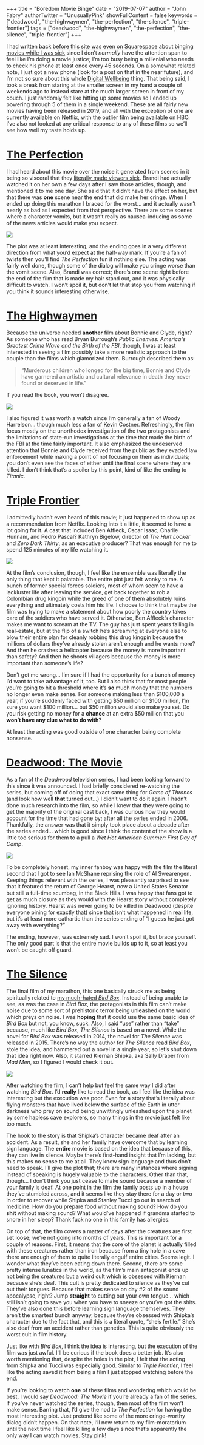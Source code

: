+++
title = "Boredom Movie Binge"
date = "2019-07-07"
author = "John Fabry"
authorTwitter = "UnusuallyPink"
showFullContent = false
keywords = ["deadwood", "the-highwaymen", "the-perfection", "the-silence", "triple-frontier"]
tags = ["deadwood", "the-highwaymen", "the-perfection", "the-silence", "triple-frontier"]
+++

I had written back [before this site was even on Squarespace](https://www.unusually.pink/blog/switching-to-squarespace) about [binging movies while I was sick](https://www.unusually.pink/blog/illness-movie-binge) since I don’t _normally_ have the attention span to feel like I’m doing a movie justice; I’m too busy being a millenial who needs to check his phone at least once every 45 seconds. On a somewhat related note, I just got a new phone (look for a post on that in the near future), and I’m not so sure about this whole [Digital Wellbeing](https://support.google.com/pixelphone/answer/9137850?hl=en&utm_source=wellbeing.google&utm_medium=referral&utm_campaign=wellbeing) thing. That being said, I took a break from staring at the smaller screen in my hand a couple of weekends ago to instead stare at the much larger screen in front of my couch. I just randomly felt like hitting up some movies so I ended up powering through 5 of them in a single weekend. These are all fairly new movies having been released in 2019, and all with the exception of one are currently available on Netflix, with the outlier film being available on HBO. I’ve also not looked at any critical response to any of these films so we’ll see how well my taste holds up.

# [The Perfection](https://en.wikipedia.org/wiki/The_Perfection)

I had heard about this movie over the noise it generated from scenes in it being so visceral that they [literally made viewers sick](https://www.screengeek.net/2019/05/30/the-perfection-netflix-viewers-sick/). Brandi had actually watched it on her own a few days after I saw those articles, though, and mentioned it to me one day. She said that it didn’t have the effect on her, but that there was **one** scene near the end that did make her cringe. When I ended up doing this marathon I braced for the worst… and it actually wasn’t nearly as bad as I expected from that perspective. There are some scenes where a character vomits, but it wasn’t really as nausea-inducing as some of the news articles would make you expect.

![](/images/BoredomMovieBinge_perfection_poster.jpg)

The plot was at least interesting, and the ending goes in a very different direction from what you’d expect at the half-way mark. If you’re a fan of twists then you’ll find _The Perfection_ fun if nothing else. The acting was fairly well done, though some of the dialog will make you cringe worse than the vomit scene. Also, Brandi was correct; there’s one scene right before the end of the film that is made my hair stand out, and it was physically difficult to watch. I won’t spoil it, but don’t let that stop you from watching if you think it sounds interesting otherwise.

# [The Highwaymen](https://en.wikipedia.org/wiki/The_Highwaymen_(film))

Because the universe needed **another** film about Bonnie and Clyde, right? As someone who has read Bryan Burrough’s _Public Enemies: America's Greatest Crime Wave and the Birth of the FBI_, though, I was at least interested in seeing a film possibly take a more realistic approach to the couple than the films which glamorized them. Burrough described them as:

> “Murderous children who longed for the big time, Bonnie and Clyde have garnered an artistic and cultural relevance in death they never found or deserved in life.”

If you read the book, you won’t disagree.

![](/images/BoredomMovieBinge_highwaymen_poster.jpg)

I also figured it was worth a watch since I’m generally a fan of Woody Harrelson… though much less a fan of Kevin Costner. Refreshingly, the film focus mostly on the unorthodox investigation of the two protagonists and the limitations of state-run investigations at the time that made the birth of the FBI at the time fairly important. It also emphasized the undeserved attention that Bonnie and Clyde received from the public as they evaded law enforcement while making a point of not focusing on them as individuals; you don’t even see the faces of either until the final scene where they are killed. I don’t think that’s a spoiler by this point, kind of like the ending to _Titanic_.

# [Triple Frontier](https://en.wikipedia.org/wiki/Triple_Frontier_(film))

I admittedly hadn’t even heard of this movie; it just happened to show up as a recommendation from Netflix. Looking into it a little, it seemed to have a lot going for it. A cast that included Ben Affleck, Oscar Isaac, Charlie Hunnam, and Pedro Pascal? Kathryn Bigelow, director of _The Hurt Locker_ and _Zero Dark Thirty_, as an executive producer? That was enough for me to spend 125 minutes of my life watching it.

![](/images/BoredomMovieBinge_triple_frontier_poster.jpg)

At the film’s conclusion, though, I feel like the ensemble was literally the only thing that kept it palatable. The entire plot just felt wonky to me. A bunch of former special forces soldiers, most of whom seem to have a lackluster life after leaving the service, get back together to rob a Colombian drug kingpin while the greed of one of them absolutely ruins everything and ultimately costs him his life. I choose to think that maybe the film was trying to make a statement about how poorly the country takes care of the soldiers who have served it. Otherwise, Ben Affleck’s character makes me want to scream at the TV. The guy has just spent years failing in real-estate, but at the flip of a switch he’s screaming at everyone else to blow their entire plan for cleanly robbing this drug kingpin because the millions of dollars they’ve already stolen aren’t enough and he wants more? And then he crashes a helicopter because the money is more important than safety? And then he shoots villagers because the money is more important than someone’s life?

Don’t get me wrong… I’m sure if I had the opportunity for a bunch of money I’d want to take advantage of it, too. But I also think that for most people you’re going to hit a threshold where it’s **so** much money that the numbers no longer even make sense. For someone making less than $100,000 a year, if you’re suddenly faced with getting $50 million or $100 million, I’m sure you want $100 million… but $50 million would also make you set. Do you risk getting no money for a **chance** at an extra $50 million that you **won’t have any clue what to do with**?

At least the acting was good outside of one character being complete nonsense.

# [Deadwood: The Movie](https://en.wikipedia.org/wiki/Deadwood:_The_Movie)

As a fan of the _Deadwood_ television series, I had been looking forward to this since it was announced. I had briefly considered re-watching the series, but coming off of doing that exact same thing for _Game of Thrones_ (and look how well **that** turned out…) I didn’t want to do it again. I hadn’t done much research into the film, so while I knew that they were going to get the majority of the original cast back, I was curious how they would account for the time that had gone by; after all the series ended in 2006. Thankfully, the answer was that it simply took place about a decade after the series ended… which is good since I think the content of the show is a little too serious for them to a pull a _Wet Hot American Summer: First Day of Camp_.

![](/images/BoredomMovieBinge_deadwood_poster.png)

To be completely honest, my inner fanboy was happy with the film the literal second that I got to see Ian McShane reprising the role of Al Swearengen. Keeping things relevant with the series, I was pleasantly surprised to see that it featured the return of George Hearst, now a United States Senator but still a full-time scumbag, in the Black Hills. I was happy that fans got to get as much closure as they would with the Hearst story without completely ignoring history. Hearst was never going to be killed in Deadwood (despite everyone pining for exactly that) since that isn’t what happened in real life, but it’s at least more cathartic than the series ending of “I guess he just got away with everything?”

The ending, however, was extremely sad. I won’t spoil it, but brace yourself. The only good part is that the entire movie builds up to it, so at least you won’t be caught off guard.

# [The Silence](https://en.wikipedia.org/wiki/The_Silence_(2019_film))

The final film of my marathon, this one basically struck me as being spiritually related to [my much-hated _Bird Box_](https://www.unusually.pink/blog/illness-movie-binge). Instead of being unable to see, as was the case in _Bird Box_, the protagonists in this film can’t make noise due to some sort of prehistoric terror being unleashed on the world which preys on noise. I was **hoping** that it could use the same basic idea of _Bird Box_ but not, you know, suck. Also, I said “use” rather than “take” because, much like _Bird Box_, _The Silence_ is based on a novel. While the novel for _Bird Box_ was released in 2014, the novel for _The Silence_ was released in 2015. There’s no way the author for _The Silence_ read _Bird Box_, stole the idea, and hammered out a novel in a single year, so let’s shut down that idea right now. Also, it starred Kiernan Shipka, aka Sally Draper from _Mad Men_, so I figured I would check it out.

![](/images/BoredomMovieBinge_silence_poster.jpg)

After watching the film, I can’t help but feel the same way I did after watching _Bird Box_. I’d **really** like to read the book, as I feel like the idea was interesting but the execution was poor. Even for a story that’s literally about flying monsters that have lived below the surface of the Earth in utter darkness who prey on sound being unwittingly unleashed upon the planet by some hapless cave explorers, so many things in the movie just felt like too much.

The hook to the story is that Shipka’s character became deaf after an accident. As a result, she and her family have overcome that by learning sign language. The **entire** movie is based on the idea that because of this, they can live in silence. Maybe there’s first-hand insight that I’m lacking, but this makes no sense to me at all. They know sign language and thus don’t need to speak. I’ll give the plot that; there are many instances where signing instead of speaking is hugely valuable to the characters. Other than that, though… I don’t think you just cease to make sound because a member of your family is deaf. At one point in the film the family posts up in a house they’ve stumbled across, and it seems like they stay there for a day or two in order to recover while Shipka and Stanley Tucci go out in search of medicine. How do you prepare food without making sound? How do you **shit** without making sound? What would’ve happened if grandma started to snore in her sleep? Thank fuck no one in this family has allergies.

On top of that, the film covers a matter of days after the creatures are first set loose; we’re not going into months of years. This is important for a couple of reasons. First, it means that the core of the planet is actually filled with these creatures rather than iron because from a tiny hole in a cave there are enough of them to quite literally engulf entire cities. Seems legit. I wonder what they’ve been eating down there. Second, there are some pretty intense lunatics in the world, as the film’s main antagonist ends up not being the creatures but a weird cult which is obsessed with Kiernan because she’s deaf. This cult is pretty dedicated to silence as they’ve cut out their tongues. Because that makes sense on day #2 of the sound apocalypse, right? Jump **straight** to cutting out your own tongue… which still isn’t going to save you when you have to sneeze or you’ve got the shits. They’ve also done this before learning sign language themselves. They aren’t the smartest bunch anyway, because they’re obsessed with Shipka’s character due to the fact that, and this is a literal quote, “she’s fertile.” She’s also deaf from an accident rather than genetics. This is quite obviously the worst cult in film history.

Just like with _Bird Box_, I think the idea is interesting, but the execution of the film was just awful. I'll be curious if the book does a better job. It’s also worth mentioning that, despite the holes in the plot, I felt that the acting from Shipka and Tucci was especially good. Similar to _Triple Frontier_, I feel like the acting saved it from being a film I just stopped watching before the end.

If you’re looking to watch **one** of these films and wondering which would be best, I would say _Deadwood: The Movie_ if you’re already a fan of the series. If you’ve never watched the series, though, then most of the film won’t make sense. Barring that, I’d give the nod to _The Perfection_ for having the most interesting plot. Just pretend like some of the more cringe-worthy dialog didn’t happen. On that note, I’ll now return to my film-moratorium until the next time I feel like killing a few days since that’s apparently the only way I can watch movies. Stay pink!
